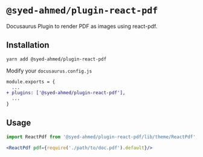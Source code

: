 # `@syed-ahmed/plugin-react-pdf`

Docusaurus Plugin to render PDF as images using react-pdf.

## Installation

```sh
yarn add @syed-ahmed/plugin-react-pdf
```

Modify your `docusaurus.config.js`

```diff
module.exports = {
  ...
+ plugins: ['@syed-ahmed/plugin-react-pdf'],
  ...
}
```

## Usage

```jsx
import ReactPdf from '@syed-ahmed/plugin-react-pdf/lib/theme/ReactPdf';

<ReactPdf pdf={require('./path/to/doc.pdf').default}/>
```
